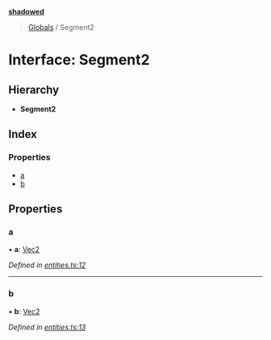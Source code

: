 **[shadowed](../README.md)**

> [Globals](../README.md) / Segment2

# Interface: Segment2

## Hierarchy

* **Segment2**

## Index

### Properties

* [a](segment2.md#a)
* [b](segment2.md#b)

## Properties

### a

•  **a**: [Vec2](vec2.md)

*Defined in [entities.ts:12](https://github.com/MD4/shadowed/blob/cc2f394/src/entities.ts#L12)*

___

### b

•  **b**: [Vec2](vec2.md)

*Defined in [entities.ts:13](https://github.com/MD4/shadowed/blob/cc2f394/src/entities.ts#L13)*
